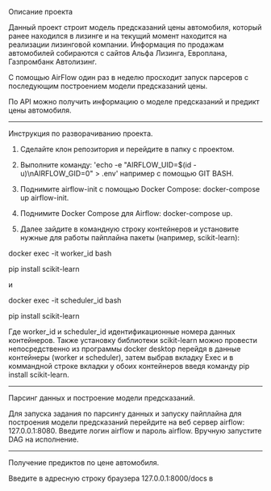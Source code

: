 Описание проекта

Данный проект строит модель предсказаний цены автомобиля, который ранее находился в лизинге и на текущий момент находится на реализации лизинговой компании.
Информация по продажам автомобилей собираются с сайтов Альфа Лизинга, Европлана, Газпромбанк Автолизинг.

С помощью AirFlow один раз в неделю просходит запуск парсеров с последующим построением модели предсказаний цены.

По API можно получить информацию о моделе предсказаний и предикт цены автомобиля.

_____________________________________________________________________________________________

Инструкция по разворачиванию проекта.

1. Сделайте клон репозитория и перейдите в папку с проектом.

2. Выполните команду: 'echo -e "AIRFLOW_UID=$(id -u)\nAIRFLOW_GID=0" > .env' например с помощью GIT BASH.

3. Поднимите airflow-init с помощью Docker Сompose: docker-compose up airflow-init.

4. Поднимите Docker Compose для Airflow: docker-compose up.

5. Далее зайдите в командную строку контейнеров и установите нужные для работы пайплайна пакеты (например, scikit-learn):

docker exec -it worker_id bash

pip install scikit-learn 

и 

docker exec -it scheduler_id bash 

pip install scikit-learn

Где worker_id и scheduler_id идентификационные номера данных контейнеров. Также установку библиотеки scikit-learn можно провести непосредственно из программы docker desktop перейдя в данные контейнеры (worker и scheduler), затем выбрав вкладку Exec и в коммандной строке вкладки у обоих контейнеров введя команду pip install scikit-learn.

________________________________________________________________________________________________

Парсинг данных и построение модели предсказаний.

Для запуска задания по парсингу данных и запуску пайплайна для построения модели предсказаний перейдите на веб сервер airflow: 127.0.0.1:8080. Введите логин airflow и пароль airflow. Вручную запустите DAG на исполнение.

________________________________________________________________________________________________

Получение предиктов по цене автомобиля.

Введите в адресную строку браузера 127.0.0.1:8000/docs в 
